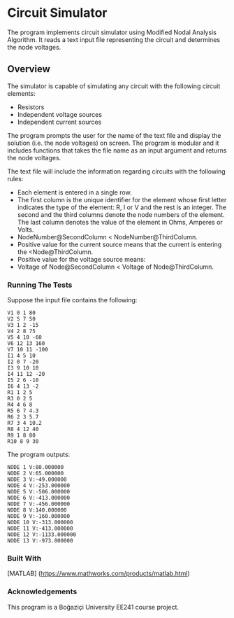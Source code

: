 # Circuit Simulator
The program implements circuit simulator using Modified Nodal Analysis Algorithm. It reads a text input file representing the circuit and determines the node voltages.

## Overview
The simulator is capable of simulating any circuit with the following circuit elements:
- Resistors
- Independent voltage sources
- Independent current sources

The program prompts the user for the name of the text file and display the solution (i.e. the node voltages) on screen. The program is  modular and it includes functions that takes the file name as an input argument and returns the node voltages.

The text file will include the information regarding circuits with the following rules:
- Each element is entered in a single row.
- The first column is the unique identifier for the element whose first letter indicates the type of the element: R, I or V and the rest is an integer. The second and the third columns denote the node numbers of the element. The last column denotes the value of the element in Ohms, Amperes or Volts. 
- NodeNumber@SecondColumn < NodeNumber@ThirdColumn.
- Positive value for the current source means that the current is entering the <Node@ThirdColumn.
- Positive value for the voltage source means: 
- Voltage of Node@SecondColumn < Voltage of Node@ThirdColumn.

### Running The Tests

Suppose the input file contains the following:
```
V1 0 1 80
V2 5 7 50
V3 1 2 -15
V4 2 8 75 
V5 4 10 -60
V6 12 13 160
V7 10 11 -100
I1 4 5 10
I2 0 7 -20
I3 9 10 10
I4 11 12 -20
I5 2 6 -10
I6 4 13 -2
R1 1 2 5	
R3 0 2 5
R4 4 6 8
R5 6 7 4.3
R6 2 3 5.7
R7 3 4 10.2
R8 4 12 40
R9 1 8 80
R10 8 9 30
```
The program outputs:
```
NODE 1 V:80.000000
NODE 2 V:65.000000
NODE 3 V:-49.000000
NODE 4 V:-253.000000
NODE 5 V:-506.000000
NODE 6 V:-413.000000
NODE 7 V:-456.000000
NODE 8 V:140.000000
NODE 9 V:-160.000000
NODE 10 V:-313.000000
NODE 11 V:-413.000000
NODE 12 V:-1133.000000
NODE 13 V:-973.000000
```
### Built With
[MATLAB] (https://www.mathworks.com/products/matlab.html)

### Acknowledgements
This program is a Boğaziçi University EE241 course project.  

